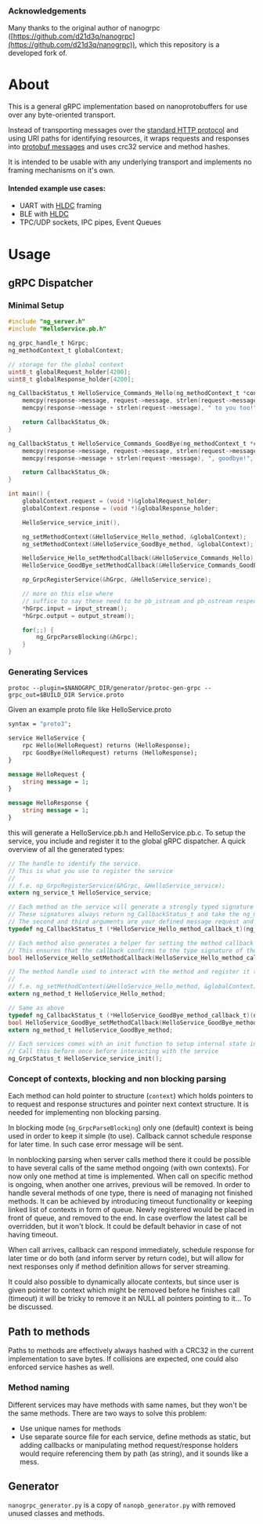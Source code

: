 ### Acknowledgements

Many thanks to the original author of nanogrpc ([https://github.com/d21d3q/nanogrpc](https://github.com/d21d3q/nanogrpc)), which
this repository is a developed fork of.

# About
This is a general gRPC implementation based on nanoprotobuffers for use over any byte-oriented transport.  

Instead of transporting messages over the
[standard HTTP protocol](https://github.com/grpc/grpc/blob/master/doc/PROTOCOL-HTTP2.md) and using URI paths for identifying resources,
it wraps requests and responses into [protobuf messages](./nanogrpc.proto) and uses crc32 service and method hashes.

It is intended to be usable with any underlying transport and implements no framing mechanisms on it's own.

#### Intended example use cases:

- UART with [HLDC](https://en.wikipedia.org/wiki/High-Level_Data_Link_Control) framing
- BLE with [HLDC](https://en.wikipedia.org/wiki/High-Level_Data_Link_Control)
- TPC/UDP sockets, IPC pipes, Event Queues


# Usage

## gRPC Dispatcher

### Minimal Setup

```c
#include "ng_server.h"
#include "HelloService.pb.h"

ng_grpc_handle_t hGrpc;
ng_methodContext_t globalContext;

// storage for the global context
uint8_t globalRequest_holder[4200];
uint8_t globalResponse_holder[4200];

ng_CallbackStatus_t HelloService_Commands_Hello(ng_methodContext_t *context, HelloRequest* request, HelloResponse* response) {
    memcpy(response->message, request->message, strlen(request->message));
    memcpy(response->message + strlen(request->message), " to you too!", 13);

    return CallbackStatus_Ok;
}

ng_CallbackStatus_t HelloService_Commands_GoodBye(ng_methodContext_t *context, HelloRequest* request, HelloResponse* response) {
    memcpy(response->message, request->message, strlen(request->message));
    memcpy(response->message + strlen(request->message), ", goodbye!", 11);

    return CallbackStatus_Ok;
}

int main() {
    globalContext.request = (void *)&globalRequest_holder;
    globalContext.response = (void *)&globalResponse_holder;

    HelloService_service_init(),

    ng_setMethodContext(&HelloService_Hello_method, &globalContext);
    ng_setMethodContext(&HelloService_GoodBye_method, &globalContext);

    HelloService_Hello_setMethodCallback(&HelloService_Commands_Hello);
    HelloService_GoodBye_setMethodCallback(&HelloService_Commands_GoodBye);

    np_GrpcRegisterService(&hGrpc, &HelloService_service);

    // more on this else where
    // suffice to say these need to be pb_istream and pb_ostream respectively
    *hGrpc.input = input_stream();
    *hGrpc.output = output_stream();

    for(;;) {
        ng_GrpcParseBlocking(&hGrpc);
    }
}
```
### Generating Services

`protoc --plugin=$NANOGRPC_DIR/generator/protoc-gen-grpc --grpc_out=$BUILD_DIR Service.proto`

Given an example proto file like HelloService.proto

```proto
syntax = "proto3";

service HelloService {
    rpc Hello(HelloRequest) returns (HelloResponse);
    rpc GoodBye(HelloRequest) returns (HelloResponse);
}

message HelloRequest {
    string message = 1;
}

message HelloResponse {
    string message = 1;
}
```

this will generate a HelloService.pb.h and HelloService.pb.c. To setup the service, you include and register it to the global gRPC dispatcher. A quick overview of all the generated types:

```c
// The handle to identify the service.
// This is what you use to register the service
//
// f.e. np_GrpcRegisterService(&hGrpc, &HelloService_service);
extern ng_service_t HelloService_service;

// Each method on the service will generate a strongly typed signature for your callback to implement
// These signatures always return ng_CallbackStatus_t and take the ng_methodContext_t as the first argument
// The second and third arguments are your defined message request and response types respectively
typedef ng_CallbackStatus_t (*HelloService_Hello_method_callback_t)(ng_methodContext_t *context, HelloRequest* request, HelloResponse* response);

// Each method also generates a helper for setting the method callback
// This ensures that the callback confirms to the type signature of the service method
bool HelloService_Hello_setMethodCallback(HelloService_Hello_method_callback_t callback);

// The method handle used to interact with the method and register it to the gRPC dispatcher
// 
// f.e. ng_setMethodContext(&HelloService_Hello_method, &globalContext);
extern ng_method_t HelloService_Hello_method;

// Same as above
typedef ng_CallbackStatus_t (*HelloService_GoodBye_method_callback_t)(ng_methodContext_t *context, HelloRequest* request, HelloResponse* response);
bool HelloService_GoodBye_setMethodCallback(HelloService_GoodBye_method_callback_t callback);
extern ng_method_t HelloService_GoodBye_method;

// Each services comes with an init function to setup internal state in nanogrpc
// Call this before once before interacting with the service
ng_GrpcStatus_t HelloService_service_init();
``````


### Concept of contexts, blocking and non blocking parsing
Each method can hold pointer to structure (`context`) which holds pointers to
to request and response structures and pointer next context structure. It is
needed for implementing non blocking parsing.

In blocking mode (`ng_GrpcParseBlocking`) only one (default) context is being
used in order to keep it simple (to use). Callback cannot schedule response
for later time. In such case error message will be sent.

In nonblocking parsing when server calls method there it could be possible to
have several calls of the same method ongoing (with own contexts). For now only
one method at time is implemented. When call on specific method is ongoing, when
another one arrives, previous will be removed. In order to handle several
methods of one type, there is need of managing not finished methods. It can be
achieved by introducing timeout functionality or keeping linked list of
contexts in form of queue. Newly registered would be placed in front of queue,
and removed to the end. In case overflow the latest call be overridden, but
it won't block. It could be default behavior in case of not having timeout.

When call arrives, callback can respond immediately, schedule response for
later time or do both (and inform server by return code), but will allow for
next responses only if method definition allows for server streaming.

It could also possible to dynamically allocate contexts, but since user is given
pointer to context which might be removed before he finishes call (timeout) it
will be tricky to remove it an NULL all pointers pointing to it...
To be discussed. 




## Path to methods
Paths to methods are effectively always hashed with a CRC32 in the current implementation to save bytes.
If collisions are expected, one could also enforced service hashes as well.

### Method naming
Different services may have methods with same names, but they won't be the same
methods. There are two ways to solve this problem:
* Use unique names for methods
* Use separate source file for each service, define methods as static, but
adding callbacks or manipulating method request/response holders would require
referencing them by path (as string), and it sounds like a mess.

## Generator
`nanogrpc_generator.py` is a copy of `nanopb_generator.py` with removed unused
classes and methods.

